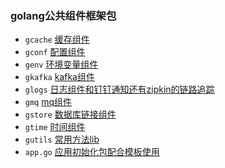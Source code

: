 ### golang公共组件框架包
- `gcache` [缓存组件](https://github.com/layatips/laya/tree/master/gcache)
- `gconf` [配置组件](https://github.com/layatips/laya/tree/master/gconf)
- `genv` [环境变量组件](https://github.com/layatips/laya/tree/master/genv)
- `gkafka` [kafka组件](https://github.com/layatips/laya/tree/master/gkafka)
- `glogs` [日志组件和钉钉通知还有zipkin的链路追踪](https://github.com/layatips/laya/tree/master/glogs)
- `gmq` [mq组件](https://github.com/layatips/laya/tree/master/gmq)
- `gstore` [数据库链接组件](https://github.com/layatips/laya/tree/master/gstore)
- `gtime` [时间组件](https://github.com/layatips/laya/tree/master/gtime)
- `gutils` [常用方法lib](https://github.com/layatips/laya/tree/master/gutils)
- `app.go` [应用初始化包配合模板使用](https://github.com/layatips/laya-go)